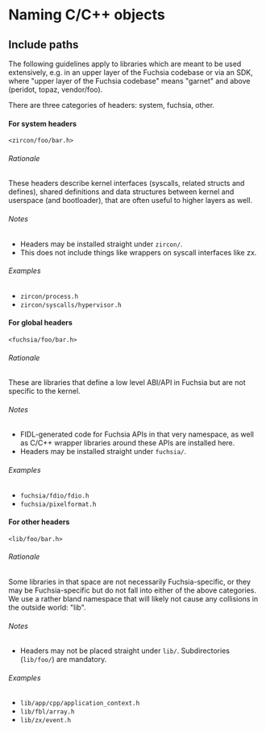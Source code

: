 Naming C/C++ objects
====================

## Include paths

The following guidelines apply to libraries which are meant to be used
extensively, e.g. in an upper layer of the Fuchsia codebase or via an SDK,
where "upper layer of the Fuchsia codebase" means "garnet" and above
(peridot, topaz, vendor/foo).

There are three categories of headers: system, fuchsia, other.

#### For system headers

```
<zircon/foo/bar.h>
```

###### Rationale

These headers describe kernel interfaces (syscalls, related structs and
defines), shared definitions and data structures between kernel and userspace
(and bootloader), that are often useful to higher layers as well.

###### Notes

- Headers may be installed straight under `zircon/`.
- This does not include things like wrappers on syscall interfaces like zx.

###### Examples

- `zircon/process.h`
- `zircon/syscalls/hypervisor.h`


#### For global headers

```
<fuchsia/foo/bar.h>
```

###### Rationale

These are libraries that define a low level ABI/API in Fuchsia but are not
specific to the kernel.

###### Notes

- FIDL-generated code for Fuchsia APIs in that very namespace,
  as well as C/C++ wrapper libraries around these APIs are installed here.
- Headers may be installed straight under `fuchsia/`.

###### Examples

- `fuchsia/fdio/fdio.h`
- `fuchsia/pixelformat.h`


#### For other headers

```
<lib/foo/bar.h>
```

###### Rationale

Some libraries in that space are not necessarily Fuchsia-specific, or they
may be Fuchsia-specific but do not fall into either of the above categories.
We use a rather bland namespace that will likely not cause any collisions in
the outside world: "lib".

###### Notes

- Headers may not be placed straight under `lib/`. Subdirectories (`lib/foo/`)
  are mandatory.

###### Examples

- `lib/app/cpp/application_context.h`
- `lib/fbl/array.h`
- `lib/zx/event.h`
